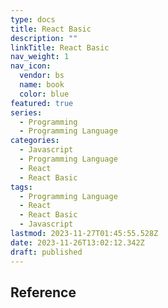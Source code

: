 ```yaml
---
type: docs
title: React Basic
description: ""
linkTitle: React Basic
nav_weight: 1
nav_icon:
  vendor: bs
  name: book
  color: blue
featured: true
series:
  - Programming
  - Programming Language
categories:
  - Javascript
  - Programming Language
  - React
  - React Basic
tags:
  - Programming Language
  - React
  - React Basic
  - Javascript
lastmod: 2023-11-27T01:45:55.528Z
date: 2023-11-26T13:02:12.342Z
draft: published
---
```


## Reference
